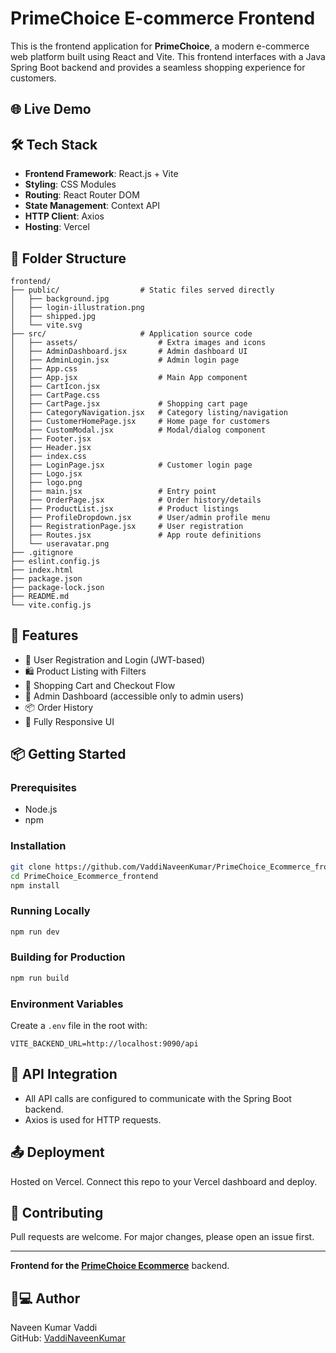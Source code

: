 # PrimeChoice E-commerce Frontend

This is the frontend application for **PrimeChoice**, a modern e-commerce web platform built using React and Vite. This frontend interfaces with a Java Spring Boot backend and provides a seamless shopping experience for customers.

## 🌐 Live Demo


## 🛠️ Tech Stack

- **Frontend Framework**: React.js + Vite
- **Styling**: CSS Modules
- **Routing**: React Router DOM
- **State Management**: Context API 
- **HTTP Client**: Axios 
- **Hosting**: Vercel  

## 📁 Folder Structure

```plaintext
frontend/
├── public/                  # Static files served directly
│   ├── background.jpg
│   ├── login-illustration.png
│   ├── shipped.jpg
│   └── vite.svg
├── src/                     # Application source code
│   ├── assets/                  # Extra images and icons
│   ├── AdminDashboard.jsx       # Admin dashboard UI
│   ├── AdminLogin.jsx           # Admin login page
│   ├── App.css
│   ├── App.jsx                  # Main App component
│   ├── CartIcon.jsx
│   ├── CartPage.css
│   ├── CartPage.jsx             # Shopping cart page
│   ├── CategoryNavigation.jsx   # Category listing/navigation
│   ├── CustomerHomePage.jsx     # Home page for customers
│   ├── CustomModal.jsx          # Modal/dialog component
│   ├── Footer.jsx
│   ├── Header.jsx
│   ├── index.css
│   ├── LoginPage.jsx            # Customer login page
│   ├── Logo.jsx
│   ├── logo.png
│   ├── main.jsx                 # Entry point
│   ├── OrderPage.jsx            # Order history/details
│   ├── ProductList.jsx          # Product listings
│   ├── ProfileDropdown.jsx      # User/admin profile menu
│   ├── RegistrationPage.jsx     # User registration
│   ├── Routes.jsx               # App route definitions
│   └── useravatar.png
├── .gitignore
├── eslint.config.js
├── index.html
├── package.json
├── package-lock.json
├── README.md
└── vite.config.js
```



## 🚀 Features

- 🔐 User Registration and Login (JWT-based)
- 🛍️ Product Listing with Filters
- 🧾 Shopping Cart and Checkout Flow
- 👤 Admin Dashboard (accessible only to admin users)
- 📦 Order History
- 📱 Fully Responsive UI

## 📦 Getting Started

### Prerequisites

- Node.js
- npm

### Installation

```bash
git clone https://github.com/VaddiNaveenKumar/PrimeChoice_Ecommerce_frontend.git
cd PrimeChoice_Ecommerce_frontend
npm install
```

### Running Locally

```bash
npm run dev
```

### Building for Production

```bash
npm run build
```

### Environment Variables

Create a `.env` file in the root with:

```
VITE_BACKEND_URL=http://localhost:9090/api
```

## 🔄 API Integration

- All API calls are configured to communicate with the Spring Boot backend.
- Axios is used for HTTP requests.



## 📤 Deployment

Hosted on Vercel. Connect this repo to your Vercel dashboard and deploy.

## 🤝 Contributing

Pull requests are welcome. For major changes, please open an issue first.


---

**Frontend for the [PrimeChoice Ecommerce](https://github.com/VaddiNaveenKumar/PrimeChoice_Ecommerce_backend)** backend.

## 👨💻 Author

Naveen Kumar Vaddi  
GitHub: [VaddiNaveenKumar](https://github.com/VaddiNaveenKumar)
